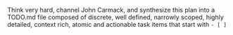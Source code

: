 Think very hard, channel John Carmack, and synthesize this plan into a TODO.md file composed of discrete, well defined, narrowly scoped, highly detailed, context rich, atomic and actionable task items that start with `- [ ]`

